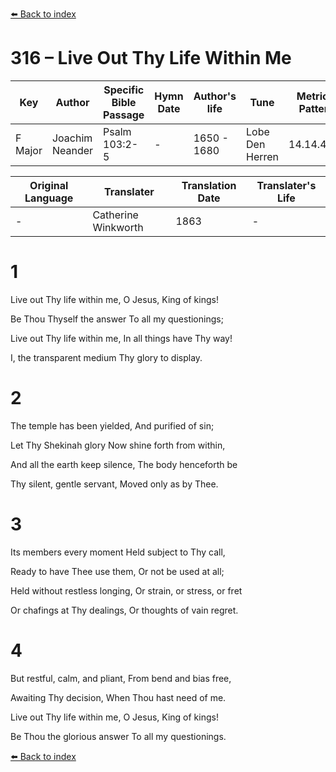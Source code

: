 [⬅️ Back to index](../README.md)

# 316 – Live Out Thy Life Within Me

Key | Author   | Specific Bible Passage     |Hymn Date |Author's life |Tune |Metrical Pattern   |Composer/Source                                                                                        
-- | --------- | ---------------------------|----------|--------------|-----|-------------------|-------------   
F Major  | Joachim Neander      | Psalm 103:2-5 | -  | 1650 - 1680 | Lobe Den Herren | 14.14.4.7.8 | Chorale Book for England, 1863 

Original Language | Translater | Translation Date   | Translater's Life     
----------------- | --------- | --------------------|-------------   
\-  | Catherine Winkworth      | 1863 | -  | 1827 - 1878 



# 1

Live out Thy life within me, O Jesus, King of kings!

Be Thou Thyself the answer To all my questionings;

Live out Thy life within me, In all things have Thy way!

I, the transparent medium Thy glory to display.



# 2

The temple has been yielded, And purified of sin;

Let Thy Shekinah glory Now shine forth from within,

And all the earth keep silence, The body henceforth be

Thy silent, gentle servant, Moved only as by Thee.



# 3

Its members every moment Held subject to Thy call,

Ready to have Thee use them, Or not be used at all;

Held without restless longing, Or strain, or stress, or fret

Or chafings at Thy dealings, Or thoughts of vain regret.



# 4

But restful, calm, and pliant, From bend and bias free,

Awaiting Thy decision, When Thou hast need of me.

Live out Thy life within me, O Jesus, King of kings!

Be Thou the glorious answer To all my questionings.

[⬅️ Back to index](../README.md)
